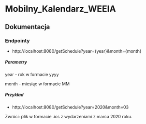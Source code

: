 # Mobilny_Kalendarz_WEEIA
## Dokumentacja
### Endpointy
* http://localhost:8080/getSchedule?year={year}&month={month}
##### Parametry
year - rok w formacie yyyy

month - miesiąc w formacie MM
##### Przykład
* http://localhost:8080/getSchedule?year=2020&month=03

Zwróci: plik w formacie .ics z wydarzeniami z marca 2020 roku.
